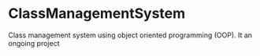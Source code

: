 # ClassManagementSystem
Class management system using object oriented programming (OOP).
It an ongoing project

